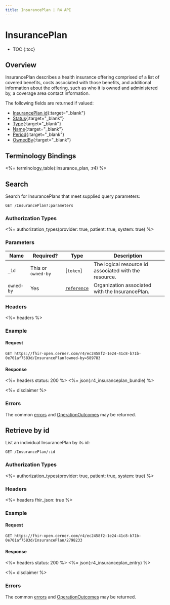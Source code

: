 ```yaml
---
title: InsurancePlan | R4 API
---
```


# InsurancePlan

* TOC
{:toc}

## Overview

InsurancePlan describes a health insurance offering comprised of a list of covered benefits, costs associated with those benefits, and additional information about the offering, such as who it is owned and administered by, a coverage area contact information.

The following fields are returned if valued:

* [InsurancePlan id](https://hl7.org/fhir/r4/resource-definitions.html#Resource.id){:target="_blank"}
* [Status](https://hl7.org/fhir/r4/insuranceplan-definitions.html#InsurancePlan.status){:target="_blank"}
* [Type](https://hl7.org/fhir/r4/insuranceplan-definitions.html#InsurancePlan.type){:target="_blank"}
* [Name](https://hl7.org/fhir/r4/insuranceplan-definitions.html#InsurancePlan.name){:target="_blank"}
* [Period](https://hl7.org/fhir/r4/insuranceplan-definitions.html#InsurancePlan.period){:target="_blank"}
* [OwnedBy](https://hl7.org/fhir/r4/insuranceplan-definitions.html#InsurancePlan.ownedBy){:target="_blank"}

## Terminology Bindings

<%= terminology_table(:insurance_plan, :r4) %>

## Search

Search for InsurancePlans that meet supplied query parameters:

    GET /InsurancePlan?:parameters

### Authorization Types

<%= authorization_types(provider: true, patient: true, system: true) %>

### Parameters

Name                  | Required?          | Type          | Description
----------------------|--------------------|---------------|-------------------------------------------------------
`_id`                 | This or `owned-by` | [`token`]     | The logical resource id associated with the resource.
`owned-by`            | Yes                | [`reference`] | Organization associated with the InsurancePlan.


### Headers

<%= headers %>

### Example

#### Request

    GET https://fhir-open.cerner.com/r4/ec2458f2-1e24-41c8-b71b-0e701af7583d/InsurancePlan?owned-by=589783

#### Response

<%= headers status: 200 %>
<%= json(:r4_insuranceplan_bundle) %>

<%= disclaimer %>

### Errors

The common [errors] and [OperationOutcomes] may be returned.

## Retrieve by id

List an individual InsurancePlan by its id:

    GET /InsurancePlan/:id

### Authorization Types

<%= authorization_types(provider: true, patient: true, system: true) %>

### Headers

<%= headers fhir_json: true %>

### Example

#### Request

    GET https://fhir-open.cerner.com/r4/ec2458f2-1e24-41c8-b71b-0e701af7583d/InsurancePlan/2798233

#### Response

<%= headers status: 200 %>
<%= json(:r4_insuranceplan_entry) %>

<%= disclaimer %>

### Errors

The common [errors] and [OperationOutcomes] may be returned.

[`reference`]: https://hl7.org/fhir/R4/search.html#reference
[errors]: ../../#client-errors
[OperationOutcomes]: ../../#operation-outcomes
